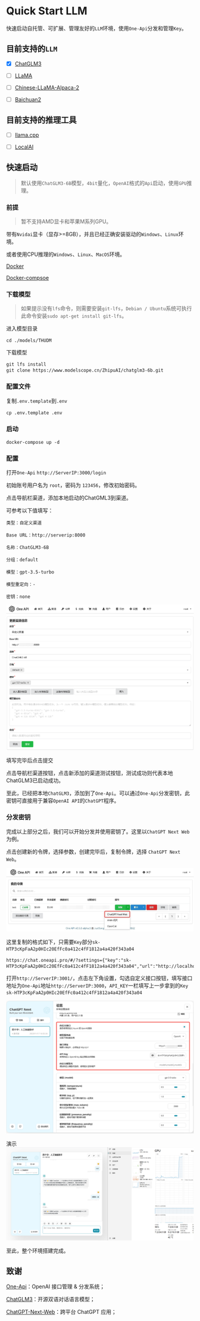 
# Quick Start LLM

快速启动自托管、可扩展、管理友好的`LLM`环境，使用`One-Api`分发和管理`Key`。

## 目前支持的`LLM`

- [x] [ChatGLM3](https://github.com/THUDM/ChatGLM3)

- [ ] [LLaMA](https://github.com/facebookresearch/llama)

- [ ] [Chinese-LLaMA-Alpaca-2](https://github.com/ymcui/Chinese-LLaMA-Alpaca-2)

- [ ] [Baichuan2](https://github.com/baichuan-inc/Baichuan2)

## 目前支持的推理工具

- [ ] [llama.cpp](https://github.com/ggerganov/llama.cpp)

- [ ] [LocalAI](https://github.com/mudler/LocalAI)

## 快速启动

> 默认使用`ChatGLM3-6B`模型，`4bit`量化，`OpenAI`格式的`Api`启动，使用`GPU`推理。 

### 前提

> 暂不支持AMD显卡和苹果M系列GPU。

带有`Nvidai`显卡（显存>=8GB），并且已经正确安装驱动的`Windows`、`Linux`环境。

或者使用CPU推理的`Windows`、`Linux`、`MacOS`环境。

[Docker](https://docs.docker.com/desktop/)

[Docker-compsoe](https://docs.docker.com/compose/)

### 下载模型

> 如果提示没有`lfs`命令，则需要安装`git-lfs`，`Debian / Ubuntu`系统可执行此命令安装`sudo apt-get install git-lfs`。

进入模型目录
```
cd ./models/THUDM
```
下载模型
```
git lfs install
git clone https://www.modelscope.cn/ZhipuAI/chatglm3-6b.git
```
### 配置文件

复制`.env.template`到`.env`

```
cp .env.template .env
```

### 启动

```
docker-compose up -d
```

### 配置

打开`One-Api` `http://ServerIP:3000/login`

初始账号用户名为 `root`，密码为 `123456`，修改初始密码。

点击导航栏渠道，添加本地启动的ChatGML3到渠道。

可参考以下值填写：

```
类型：自定义渠道

Base URL：http://serverip:8000

名称：ChatGLM3-6B

分组：default

模型：gpt-3.5-turbo

模型重定向：-

密钥：none
```

![add-channel](./img/add-channel.png)

填写完毕后点击提交

点击导航栏渠道按钮，点击新添加的渠道测试按钮，测试成功则代表本地ChatGLM3已启动成功。

至此，已经把本地`ChatGLM3`，添加到了`One-Api`。可以通过`One-Api`分发密钥，此密钥可直接用于兼容`OpenAI API`的`ChatGPT`程序。

### 分发密钥

完成以上部分之后，我们可以开始分发并使用密钥了。这里以`ChatGPT Next Web`为例。

点击创建新的令牌，选择参数，创建完毕后，复制令牌，选择 `ChatGPT Next Web`。

![copy-key](./img/copy-key.jpg)

这里复制的格式如下，只需要`Key`部分`sk-HTP3cKpFaA2p0HIc20EfFc0a412c4fF1812a4a420f343a04`
```
https://chat.oneapi.pro/#/?settings={"key":"sk-HTP3cKpFaA2p0HIc20EfFc0a412c4fF1812a4a420f343a04","url":"http://localhost:3000"}
```

打开`http://ServerIP:3001/`，点击左下角设置，勾选自定义接口按钮，填写接口地址为`One-Api`地址`http://ServerIP:3000`，`API_KEY`一栏填写上一步拿到的`Key` `sk-HTP3cKpFaA2p0HIc20EfFc0a412c4fF1812a4a420f343a04`

![chatgpt-next-web-config](./img/chatgpt-next-web-config.png)

演示
![demo](./img/demo.png)

至此，整个环境搭建完成。

## 致谢

[One-Api](https://github.com/songquanpeng/one-api)：OpenAI 接口管理 & 分发系统；

[ChatGLM3](https://github.com/THUDM/ChatGLM3)：开源双语对话语言模型；

[ChatGPT-Next-Web](https://github.com/Yidadaa/ChatGPT-Next-Web)：跨平台 ChatGPT 应用；